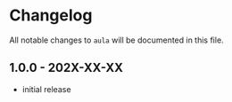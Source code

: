 # Changelog

All notable changes to `aula` will be documented in this file.

## 1.0.0 - 202X-XX-XX

- initial release
